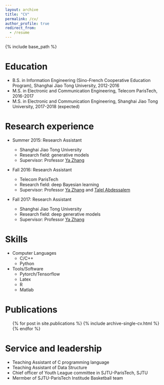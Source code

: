 ```yaml
---
layout: archive
title: "CV"
permalink: /cv/
author_profile: true
redirect_from:
  - /resume
---
```


{% include base_path %}

Education
======
* B.S. in Information Engineering (Sino-French Cooperative Education Program), Shanghai Jiao Tong University, 2012-2016
* M.S. in Electronic and Communication Engineering, Telecom ParisTech, 2016-2017
* M.S. in Electronic and Communication Engineering, Shanghai Jiao Tong University, 2017-2018 (expected)

Research experience
======
* Summer 2015: Research Assistant
  * Shanghai Jiao Tong University
  * Research field: generative models
  * Supervisor: Professor [Ya Zhang](http://ir.sjtu.edu.cn:18080/~yazhang/)

* Fall 2016: Research Assistant
  * Telecom ParisTech
  * Research field: deep Bayesian learning
  * Supervisor: Professor [Ya Zhang](http://ir.sjtu.edu.cn:18080/~yazhang/) and [Talel Abdessalem](https://bdmi.wp.imt.fr/holder/)

* Fall 2017: Research Assistant
  * Shanghai Jiao Tong University
  * Research field: deep generative models
  * Supervisor: Professor [Ya Zhang](http://ir.sjtu.edu.cn:18080/~yazhang/)

Skills
======
* Computer Languages
  * C/C++
  * Python
* Tools/Software
  * Pytorch/Tensorflow
  * Latex
  * R
  * Matlab

Publications
======
  <ul>{% for post in site.publications %}
    {% include archive-single-cv.html %}
  {% endfor %}</ul>

<!-- Talks
======
  <ul>{% for post in site.talks %}
    {% include archive-single-talk-cv.html %}
  {% endfor %}</ul>

Teaching
======
  <ul>{% for post in site.teaching %}
    {% include archive-single-cv.html %}
  {% endfor %}</ul> -->

Service and leadership
======
* Teaching Assistant of C programming language
* Teaching Assistant of Data Structure
* Chief officer of Youth League committee in SJTU-ParisTech, SJTU
* Mermber of SJTU-ParisTech Institude Basketball team
